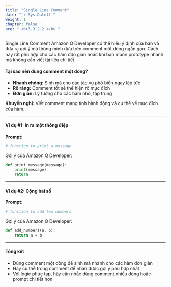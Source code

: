 ```yaml
---
title: "Single Line Comment"
date: "`r Sys.Date()`"
weight: 1
chapter: false
pre: " <b>3.3.2.2 </b> "
---
```


Single Line Comment
Amazon Q Developer có thể hiểu ý định của bạn và đưa ra gợi ý mã thông minh dựa trên comment một dòng ngắn gọn. Cách này rất phù hợp cho các hàm đơn giản hoặc khi bạn muốn prototype nhanh mà không cần viết tài liệu chi tiết.

#### Tại sao nên dùng comment một dòng?
- **Nhanh chóng:** Sinh mã cho các tác vụ phổ biến ngay lập tức
- **Rõ ràng:** Comment tốt sẽ thể hiện rõ mục đích
- **Đơn giản:** Lý tưởng cho các hàm nhỏ, tập trung

**Khuyến nghị:** Viết comment mang tính hành động và cụ thể về mục đích của hàm.

---

#### Ví dụ #1: In ra một thông điệp
**Prompt:**

```python
# function to print a message
```

Gợi ý của Amazon Q Developer:

```python
def print_message(message):
    print(message)
    return
```

---

#### Ví dụ #2: Cộng hai số
**Prompt:**

```python
# function to add two numbers
```

Gợi ý của Amazon Q Developer:

```python
def add_numbers(a, b):
    return a + b
```

---

#### Tổng kết
- Dùng comment một dòng để sinh mã nhanh cho các hàm đơn giản
- Hãy cụ thể trong comment để nhận được gợi ý phù hợp nhất
- Với logic phức tạp, hãy cân nhắc dùng comment nhiều dòng hoặc prompt chi tiết hơn
